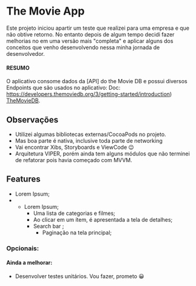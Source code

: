 # The Movie App

Este projeto iniciou apartir um teste que realizei para uma empresa e que não obtive retorno. No entanto depois de algum tempo decidi fazer melhorias no em uma versão mais "completa" e aplicar alguns dos conceitos que venho desenvolvendo nessa minha jornada de desenvolvedor.

#### RESUMO

O aplicativo consome dados da [API] do the Movie DB e possui diversos Endpoints que são usados no aplicativo:
Doc: https://developers.themoviedb.org/3/getting-started/introduction) 
[TheMovieDB](https://www.themoviedb.org/?language=en).

## Observações
* Utilizei algumas bibliotecas externas/CocoaPods no projeto.
* Mas boa parte é nativa, inclusive toda parte de networking
* Vai encontrar Xibs, Storyboards e ViewCode 😉
* Arquitetura VIPER, porém ainda tem alguns módulos que não terminei de refatorar pois havia começado com MVVM.

## Features
* Lorem Ipsum;
* * Lorem Ipsum;
	* Uma lista de categorias e filmes;
	* Ao clicar em um ítem, é apresentada a tela de detalhes;
	* Search bar ;
        * Paginação na tela principal;
    
  
### Opcionais:
#### Ainda a melhorar:
* Desenvolver testes unitários. Vou fazer, prometo 😀
